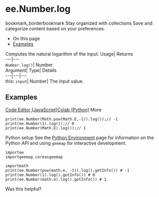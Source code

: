  
#  ee.Number.log
bookmark_borderbookmark Stay organized with collections  Save and categorize content based on your preferences.
  * On this page
  * [Examples](https://developers.google.com/earth-engine/apidocs/ee-number-log#examples)


Computes the natural logarithm of the input. 
Usage| Returns  
---|---  
`Number.log()`| Number  
Argument| Type| Details  
---|---|---  
this: `input`| Number| The input value.  
## Examples
[Code Editor (JavaScript)](https://developers.google.com/earth-engine/apidocs/ee-number-log#code-editor-javascript-sample)[Colab (Python)](https://developers.google.com/earth-engine/apidocs/ee-number-log#colab-python-sample) More
```
print(ee.Number(Math.pow(Math.E,-1)).log());// -1
print(ee.Number(1).log());// 0
print(ee.Number(Math.E).log());// 1
```
Python setup
See the [ Python Environment](https://developers.google.com/earth-engine/guides/python_install) page for information on the Python API and using `geemap` for interactive development.
```
importee
importgeemap.coreasgeemap
```
```
importmath
print(ee.Number(pow(math.e, -1)).log().getInfo()) # -1
print(ee.Number(1).log().getInfo()) # 0
print(ee.Number(math.e).log().getInfo()) # 1
```

Was this helpful?
